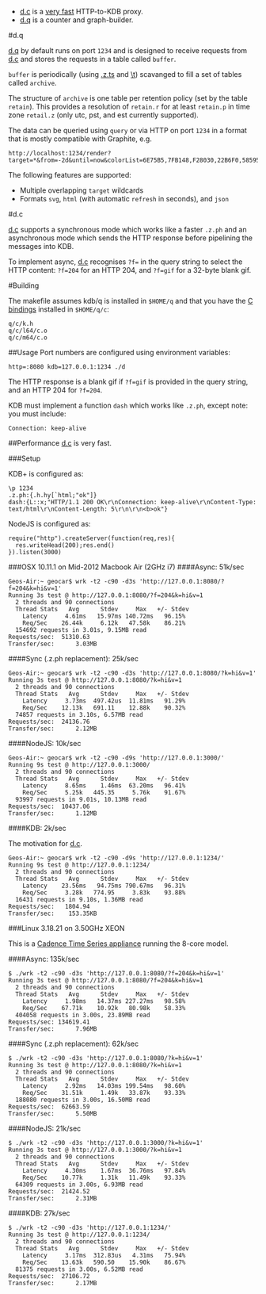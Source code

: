* [d.c](#d.c) is a [very fast](#performance) HTTP-to-KDB proxy.
* [d.q](#d.q) is a counter and graph-builder.

#d.q

[d.q](d.q) by default runs on port `1234` and is designed to receive requests from [d.c](d.c) and stores the requests in a table called `buffer`.

`buffer` is periodically (using [.z.ts](http://code.kx.com/wiki/Reference/dotzdotts) and [\\t](http://code.kx.com/wiki/Reference/SystemCommands#.5Ct_.5Bp.5D_-_timer)) scavanged to fill a set of tables called `archive`.

The structure of `archive` is one table per retention policy (set by the table `retain`). This provides a resolution of `retain.r` for at least `retain.p`
in time zone `retail.z` (only utc, pst, and est currently supported).

The data can be queried using `query` or via HTTP on port `1234` in a format that is mostly compatible with Graphite, e.g.

    http://localhost:1234/render?target=*&from=-2d&until=now&colorList=6E75B5,7FB148,F28030,22B6F0,58595B&format=html&bgcolor=353C41&refresh=1

The following features are supported:

* Multiple overlapping `target` wildcards
* Formats `svg`, `html` (with automatic `refresh` in seconds), and `json`

#d.c

[d.c](d.c) supports a synchronous mode which works like a faster `.z.ph` and an asynchronous mode
which sends the HTTP response before pipelining the messages into KDB.

To implement async, [d.c](d.c#L65) recognises `?f=` in the query string to select the
HTTP content: `?f=204` for an HTTP 204, and `?f=gif` for a 32-byte blank gif.

#Building

The makefile assumes kdb/q is installed in `$HOME/q` and that you have
the [C bindings](http://kx.com/q/d/c.htm) installed in `$HOME/q/c`:

    q/c/k.h
    q/c/l64/c.o
    q/c/m64/c.o

##Usage
Port numbers are configured using environment variables:

    http=:8080 kdb=127.0.0.1:1234 ./d

The HTTP response is a blank gif if `?f=gif` is provided in the query string,
and an HTTP 204 for `?f=204`.

KDB must implement a function `dash` which works like `.z.ph`, except note: you must include:

    Connection: keep-alive

##Performance
[d.c](d.c) is very fast.

###Setup

KDB+ is configured as:

    \p 1234
    .z.ph:{.h.hy[`html;"ok"]}
    dash:{L::x;"HTTP/1.1 200 OK\r\nConnection: keep-alive\r\nContent-Type: text/html\r\nContent-Length: 5\r\n\r\n<b>ok"}

NodeJS is configured as:

    require("http").createServer(function(req,res){
      res.writeHead(200);res.end()
    }).listen(3000)

###OSX 10.11.1 on Mid-2012 Macbook Air (2GHz i7)
####Async: 51k/sec

    Geos-Air:~ geocar$ wrk -t2 -c90 -d3s 'http://127.0.0.1:8080/?f=204&k=hi&v=1'
    Running 3s test @ http://127.0.0.1:8080/?f=204&k=hi&v=1
      2 threads and 90 connections
      Thread Stats   Avg      Stdev     Max   +/- Stdev
        Latency     4.61ms   15.97ms 140.72ms   96.15%
        Req/Sec    26.44k     6.12k   47.58k    86.21%
      154692 requests in 3.01s, 9.15MB read
    Requests/sec:  51310.63
    Transfer/sec:      3.03MB

####Sync (.z.ph replacement): 25k/sec

    Geos-Air:~ geocar$ wrk -t2 -c90 -d3s 'http://127.0.0.1:8080/?k=hi&v=1'
    Running 3s test @ http://127.0.0.1:8080/?k=hi&v=1
      2 threads and 90 connections
      Thread Stats   Avg      Stdev     Max   +/- Stdev
        Latency     3.73ms  497.42us  11.81ms   91.29%
        Req/Sec    12.13k   691.11    12.88k    90.32%
      74857 requests in 3.10s, 6.57MB read
    Requests/sec:  24136.76
    Transfer/sec:      2.12MB

####NodeJS: 10k/sec

    Geos-Air:~ geocar$ wrk -t2 -c90 -d9s 'http://127.0.0.1:3000/'
    Running 9s test @ http://127.0.0.1:3000/
      2 threads and 90 connections
      Thread Stats   Avg      Stdev     Max   +/- Stdev
        Latency     8.65ms    1.46ms  63.20ms   96.41%
        Req/Sec     5.25k   445.35     5.76k    91.67%
      93997 requests in 9.01s, 10.13MB read
    Requests/sec:  10437.06
    Transfer/sec:      1.12MB

####KDB: 2k/sec

The motivation for [d.c](d.c).

    Geos-Air:~ geocar$ wrk -t2 -c90 -d9s 'http://127.0.0.1:1234/'
    Running 9s test @ http://127.0.0.1:1234/
      2 threads and 90 connections
      Thread Stats   Avg      Stdev     Max   +/- Stdev
        Latency    23.56ms   94.75ms 790.67ms   96.31%
        Req/Sec     3.28k   774.95     3.83k    93.88%
      16431 requests in 9.10s, 1.36MB read
    Requests/sec:   1804.94
    Transfer/sec:    153.35KB

###Linux 3.18.21 on 3.50GHz XEON

This is a [Cadence Time Series appliance](https://www.scalableinformatics.com/cadence)
running the 8-core model.

####Async: 135k/sec

    $ ./wrk -t2 -c90 -d3s 'http://127.0.0.1:8080/?f=204&k=hi&v=1'
    Running 3s test @ http://127.0.0.1:8080/?f=204&k=hi&v=1
      2 threads and 90 connections
      Thread Stats   Avg      Stdev     Max   +/- Stdev
        Latency     1.98ms   14.37ms 227.27ms   98.58%
        Req/Sec    67.71k    10.92k   80.98k    58.33%
      404058 requests in 3.00s, 23.89MB read
    Requests/sec: 134619.41
    Transfer/sec:      7.96MB

####Sync (.z.ph replacement): 62k/sec

    $ ./wrk -t2 -c90 -d3s 'http://127.0.0.1:8080/?k=hi&v=1'
    Running 3s test @ http://127.0.0.1:8080/?k=hi&v=1
      2 threads and 90 connections
      Thread Stats   Avg      Stdev     Max   +/- Stdev
        Latency     2.92ms   14.03ms 199.54ms   98.60%
        Req/Sec    31.51k     1.49k   33.87k    93.33%
      188080 requests in 3.00s, 16.50MB read
    Requests/sec:  62663.59
    Transfer/sec:      5.50MB


####NodeJS: 21k/sec

    $ ./wrk -t2 -c90 -d3s 'http://127.0.0.1:3000/?k=hi&v=1'
    Running 3s test @ http://127.0.0.1:3000/?k=hi&v=1
      2 threads and 90 connections
      Thread Stats   Avg      Stdev     Max   +/- Stdev
        Latency     4.30ms    1.67ms  36.76ms   97.84%
        Req/Sec    10.77k     1.31k   11.49k    93.33%
      64309 requests in 3.00s, 6.93MB read
    Requests/sec:  21424.52
    Transfer/sec:      2.31MB

####KDB: 27k/sec

    $ ./wrk -t2 -c90 -d3s 'http://127.0.0.1:1234/'
    Running 3s test @ http://127.0.0.1:1234/
      2 threads and 90 connections
      Thread Stats   Avg      Stdev     Max   +/- Stdev
        Latency     3.17ms  312.83us   4.31ms   75.94%
        Req/Sec    13.63k   590.50    15.90k    86.67%
      81375 requests in 3.00s, 6.52MB read
    Requests/sec:  27106.72
    Transfer/sec:      2.17MB

